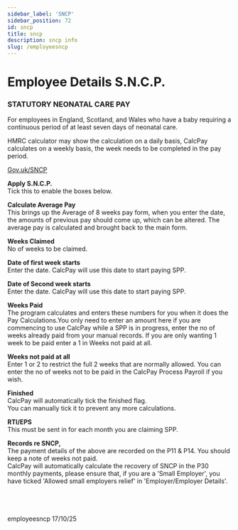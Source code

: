 ```yaml
---
sidebar_label: 'SNCP'
sidebar_position: 72
id: sncp
title: sncp
description: sncp info
slug: /employeesncp 
---
```


# Employee Details S.N.C.P.

### STATUTORY NEONATAL CARE PAY

For employees in England, Scotland, and Wales who have a baby requiring a continuous period of at least seven days of neonatal care. 

HMRC calculator may show the calculation on a daily basis, CalcPay calculates on a weekly basis, the week needs to be completed in the pay period.

<!-- [Gov.uk/SNCP](https://www.gov.uk/neonatal-care-pay){:target="_blank"} -->
<a href="https://www.gov.uk/neonatal-care-pay-leave" target="_blank" rel="noopener noreferrer">Gov.uk/SNCP</a>

**Apply S.N.C.P.**  
Tick this to enable the boxes below.

**Calculate Average Pay**  
This brings up the Average of 8 weeks pay form, when you enter the date, the amounts of previous pay should come up, which can be altered.
The average pay is calculated and brought back to the main form.

**Weeks Claimed**  
No of weeks to be claimed.

**Date of first week starts**  
Enter the date. CalcPay will use this date to start paying SPP.

**Date of Second week starts**  
Enter the date. CalcPay will use this date to start paying SPP.

**Weeks Paid**  
The program calculates and enters these numbers for you when it does the Pay Calculations.You only need to enter an amount here if you are commencing to use CalcPay while a SPP is in progress, enter the no of weeks already paid from your manual records. If you are only wanting 1 week to be paid enter a 1 in Weeks not paid at all.

**Weeks not paid at all**  
Enter 1 or 2 to restrict the full 2 weeks that are normally allowed.
You can enter the no of weeks not to be paid in the CalcPay  Process Payroll   if you wish.

**Finished**  
CalcPay will automatically tick the finished flag.  
You can manually tick it to prevent any more calculations.

**RTI/EPS**  
This must be sent in for each month you are claiming SPP.

**Records re SNCP,**  
The payment details of the above are recorded on the P11 & P14. You should keep a note of weeks not paid.  
CalcPay will automatically calculate the recovery of SNCP in the P30 monthly payments, please ensure that, if you are a 'Small Employer', you have ticked  'Allowed small employers relief' in 'Employer/Employer Details'.
<br/>
<br/>
<br/>
<br/>
<br/>
employeesncp 17/10/25